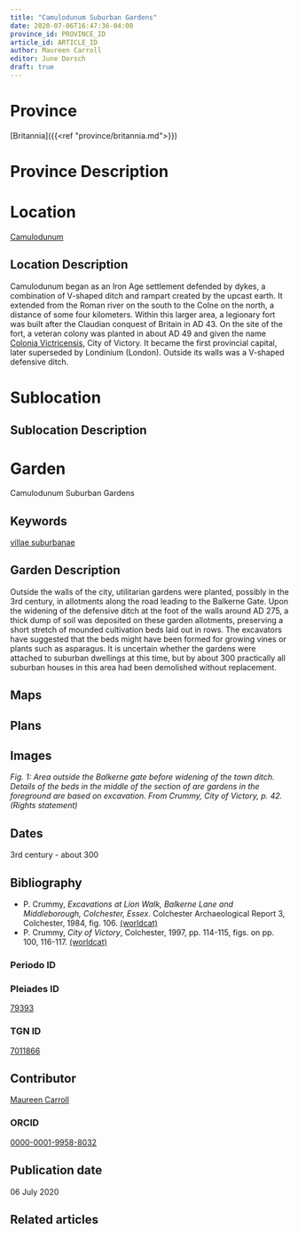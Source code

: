```yaml
---
title: "Camulodunum Suburban Gardens"
date: 2020-07-06T16:47:36-04:00
province_id: PROVINCE_ID
article_id: ARTICLE_ID
author: Maureen Carroll
editor: June Dorsch
draft: true
---
```


# Province

[Britannia]({{<ref "province/britannia.md">}})  

# Province Description


# Location

[Camulodunum](https://pleiades.stoa.org/places/79393)

## Location Description

Camulodunum began as an Iron Age settlement defended by dykes, a combination of V-shaped ditch and rampart created by the upcast earth. It extended from the Roman river on the south to the Colne on the north, a distance of some four kilometers. Within this larger area, a legionary fort was built after the Claudian conquest of Britain in AD 43. On the site of the fort, a veteran colony was planted in about AD 49 and given the name [Colonia Victricensis](dead_link), City of Victory. It became the first provincial capital, later superseded by Londinium (London). Outside its walls was a V-shaped defensive ditch.

# Sublocation

<!--
[AREA WITHIN LOCATION, LIKE “PALATINE HILL”](GEOREFERENCE LINK)
A sublocation is any area larger than an individual garden, but located within a location. I would always try to include a link to a controlled vocabulary here if possible. This ID may well be different from the Garden ID, e.g., Pompeii versus a Garden in one of the houses which has its own Pleiades ID.
-->

## Sublocation Description

<!-- DESCRIPTION -->

# Garden

Camulodunum Suburban Gardens


## Keywords
 
[villae suburbanae](http://vocab.getty.edu/page/aat/300005519)

## Garden Description

Outside the walls of the city, utilitarian gardens were planted, possibly in the 3rd century, in allotments along the road leading to the Balkerne Gate. Upon the widening of the defensive ditch at the foot of the walls around AD 275, a thick dump of soil was deposited on these garden allotments, preserving a short stretch of mounded cultivation beds laid out in rows. The excavators have suggested that the beds might have been formed for growing vines or plants such as asparagus. It is uncertain whether the gardens were attached to suburban dwellings at this time, but by about 300 practically all suburban houses in this area had been demolished without replacement.

## Maps

## Plans

## Images

*Fig. 1: Area outside the Balkerne gate before widening of the town ditch. Details of the beds in the middle of the section of are gardens in the foreground are based on excavation. From Crummy, City of Victory, p. 42. (Rights statement)*
<!--The figure doesn't appear to be in the Britannia province image folder.-->


## Dates

3rd century - about 300

## Bibliography

*  P. Crummy, *Excavations at Lion Walk, Balkerne Lane and Middleborough, Colchester, Essex*. Colchester Archaeological Report 3, Colchester, 1984, fig. 106. [(worldcat)](http://www.worldcat.org/oclc/12511745)
*  P. Crummy, *City of Victory*, Colchester, 1997, pp. 114-115, figs. on pp. 100, 116-117. [(worldcat)](http://www.worldcat.org/oclc/1152612897)

### Periodo ID

<!--[PERIODO_ID](https://pleiades.stoa.org/places/PLEIADES_ID)-->

### Pleiades ID
[79393](https://pleiades.stoa.org/places/79393)


### TGN ID
[7011866](http://vocab.getty.edu/page/tgn/7011866)

## Contributor

[Maureen Carroll](https://www.sheffield.ac.uk/archaeology/our-people/academic-staff/maureen-carroll)

### ORCID

[0000-0001-9958-8032](https://orcid.org/0000-0001-9958-8032)

## Publication date

06 July 2020

## Related articles

<!-- Links to other related articles. Leave blank for now -->
